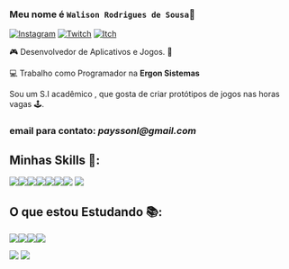 ### Meu nome é `Walison Rodrigues de Sousa`👦

[![Instagram](https://img.shields.io/badge/Instagram-E4405F?style=for-the-badge&logo=instagram&logoColor=white)](https://www.instagram.com/wali.png/)
[![Twitch](https://img.shields.io/badge/Twitch-9146FF?style=for-the-badge&logo=twitch&logoColor=white)](https://www.twitch.tv/walirouco)
[![Itch](https://img.shields.io/badge/Itch.io-FA5C5C?style=for-the-badge&logo=itch.io&logoColor=white)](https://only-wali.itch.io)


🎮 Desenvolvedor de Aplicativos e Jogos. 📱

💻 Trabalho como Programador na **Ergon Sistemas**

Sou um S.I acadêmico , que gosta de criar protótipos de jogos nas horas vagas 🕹.


<h3>email para contato:<em> <strong>payssonl@gmail.com</strong> </em> </h3>


  

  
## Minhas Skills 🚀:

  
<img src="https://img.shields.io/badge/C%23-239120?style=for-the-badge&logo=c-sharp&logoColor=white"><img src="https://img.shields.io/badge/Xamarin-3498DB?style=for-the-badge&logo=xamarin&logoColor=white"><img src="https://img.shields.io/badge/Unity-100000?style=for-the-badge&logo=unity&logoColor=white"><img src = "https://img.shields.io/badge/.NET-5C2D91?style=for-the-badge&logo=.net&logoColor=white"><img src ="https://img.shields.io/badge/Microsoft_Office-D83B01?style=for-the-badge&logo=microsoft-office&logoColor=white"><img src="https://img.shields.io/badge/blender-%23F5792A.svg?style=for-the-badge&logo=blender&logoColor=white"/><img src="https://img.shields.io/badge/figma-%23F24E1E.svg?style=for-the-badge&logo=figma&logoColor=white"/>
<img src="https://img.shields.io/badge/.NET-5C2D91?style=for-the-badge&logo=.net&logoColor=white">


## O que estou Estudando 📚:
<img src="https://img.shields.io/badge/HTML5-E34F26?style=for-the-badge&logo=html5&logoColor=white"><img src="https://img.shields.io/badge/CSS-239120?&style=for-the-badge&logo=css3&logoColor=white"><img src="https://img.shields.io/badge/JavaScript-F7DF1E?style=for-the-badge&logo=javascript&logoColor=black"><img src="https://img.shields.io/badge/React_Native-20232A?style=for-the-badge&logo=react&logoColor=61DAFB">

<img src="https://github-readme-stats.vercel.app/api/top-langs/?username=walistoteles&theme=blue-green">
<img src ="https://github-readme-stats.vercel.app/api?username=walistoteles&theme=blue-green"/>

